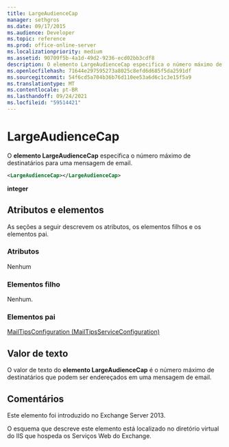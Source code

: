 ```yaml
---
title: LargeAudienceCap
manager: sethgros
ms.date: 09/17/2015
ms.audience: Developer
ms.topic: reference
ms.prod: office-online-server
ms.localizationpriority: medium
ms.assetid: 90709f5b-4a1d-49d2-9236-ecd02bb3cdf8
description: O elemento LargeAudienceCap especifica o número máximo de destinatários para uma mensagem de email.
ms.openlocfilehash: 71644e297595273a8025c8efd6d685f5da2591df
ms.sourcegitcommit: 54f6cd5a704b36b76d110ee53a6d6c1c3e15f5a9
ms.translationtype: MT
ms.contentlocale: pt-BR
ms.lasthandoff: 09/24/2021
ms.locfileid: "59514421"
---
```

# <a name="largeaudiencecap"></a>LargeAudienceCap

O **elemento LargeAudienceCap** especifica o número máximo de destinatários para uma mensagem de email. 
  
```XML
<LargeAudienceCap></LargeAudienceCap>
```

 **integer**
## <a name="attributes-and-elements"></a>Atributos e elementos

As seções a seguir descrevem os atributos, os elementos filhos e os elementos pai.
  
### <a name="attributes"></a>Atributos

Nenhum
  
### <a name="child-elements"></a>Elementos filho

Nenhum.
  
### <a name="parent-elements"></a>Elementos pai

[MailTipsConfiguration (MailTipsServiceConfiguration)](mailtipsconfiguration-mailtipsserviceconfiguration.md)
  
## <a name="text-value"></a>Valor de texto

O valor de texto do **elemento LargeAudienceCap** é o número máximo de destinatários que podem ser endereçados em uma mensagem de email. 
  
## <a name="remarks"></a>Comentários

Este elemento foi introduzido no Exchange Server 2013.
  
O esquema que descreve este elemento está localizado no diretório virtual do IIS que hospeda os Serviços Web do Exchange.
  

